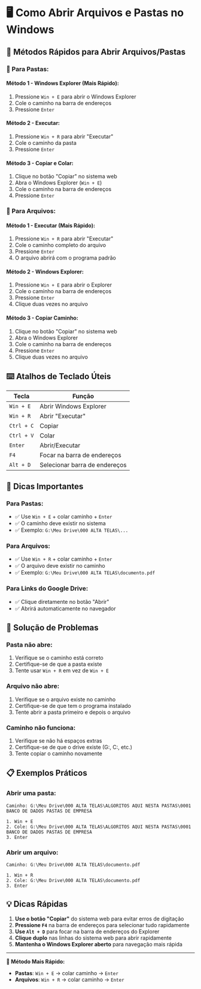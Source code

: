 # 🖥️ Como Abrir Arquivos e Pastas no Windows

## 🎯 **Métodos Rápidos para Abrir Arquivos/Pastas**

### **📁 Para Pastas:**

#### **Método 1 - Windows Explorer (Mais Rápido):**
1. Pressione `Win + E` para abrir o Windows Explorer
2. Cole o caminho na barra de endereços
3. Pressione `Enter`

#### **Método 2 - Executar:**
1. Pressione `Win + R` para abrir "Executar"
2. Cole o caminho da pasta
3. Pressione `Enter`

#### **Método 3 - Copiar e Colar:**
1. Clique no botão "Copiar" no sistema web
2. Abra o Windows Explorer (`Win + E`)
3. Cole o caminho na barra de endereços
4. Pressione `Enter`

### **📄 Para Arquivos:**

#### **Método 1 - Executar (Mais Rápido):**
1. Pressione `Win + R` para abrir "Executar"
2. Cole o caminho completo do arquivo
3. Pressione `Enter`
4. O arquivo abrirá com o programa padrão

#### **Método 2 - Windows Explorer:**
1. Pressione `Win + E` para abrir o Explorer
2. Cole o caminho na barra de endereços
3. Pressione `Enter`
4. Clique duas vezes no arquivo

#### **Método 3 - Copiar Caminho:**
1. Clique no botão "Copiar" no sistema web
2. Abra o Windows Explorer
3. Cole o caminho na barra de endereços
4. Pressione `Enter`
5. Clique duas vezes no arquivo

## ⌨️ **Atalhos de Teclado Úteis**

| Tecla | Função |
|-------|--------|
| `Win + E` | Abrir Windows Explorer |
| `Win + R` | Abrir "Executar" |
| `Ctrl + C` | Copiar |
| `Ctrl + V` | Colar |
| `Enter` | Abrir/Executar |
| `F4` | Focar na barra de endereços |
| `Alt + D` | Selecionar barra de endereços |

## 🔧 **Dicas Importantes**

### **Para Pastas:**
- ✅ Use `Win + E` + colar caminho + `Enter`
- ✅ O caminho deve existir no sistema
- ✅ Exemplo: `G:\Meu Drive\000 ALTA TELAS\...`

### **Para Arquivos:**
- ✅ Use `Win + R` + colar caminho + `Enter`
- ✅ O arquivo deve existir no caminho
- ✅ Exemplo: `G:\Meu Drive\000 ALTA TELAS\documento.pdf`

### **Para Links do Google Drive:**
- ✅ Clique diretamente no botão "Abrir"
- ✅ Abrirá automaticamente no navegador

## 🚨 **Solução de Problemas**

### **Pasta não abre:**
1. Verifique se o caminho está correto
2. Certifique-se de que a pasta existe
3. Tente usar `Win + R` em vez de `Win + E`

### **Arquivo não abre:**
1. Verifique se o arquivo existe no caminho
2. Certifique-se de que tem o programa instalado
3. Tente abrir a pasta primeiro e depois o arquivo

### **Caminho não funciona:**
1. Verifique se não há espaços extras
2. Certifique-se de que o drive existe (G:, C:, etc.)
3. Tente copiar o caminho novamente

## 📋 **Exemplos Práticos**

### **Abrir uma pasta:**
```
Caminho: G:\Meu Drive\000 ALTA TELAS\ALGORITOS AQUI NESTA PASTAS\0001 BANCO DE DADOS PASTAS DE EMPRESA

1. Win + E
2. Cole: G:\Meu Drive\000 ALTA TELAS\ALGORITOS AQUI NESTA PASTAS\0001 BANCO DE DADOS PASTAS DE EMPRESA
3. Enter
```

### **Abrir um arquivo:**
```
Caminho: G:\Meu Drive\000 ALTA TELAS\documento.pdf

1. Win + R
2. Cole: G:\Meu Drive\000 ALTA TELAS\documento.pdf
3. Enter
```

## 💡 **Dicas Rápidas**

1. **Use o botão "Copiar"** do sistema web para evitar erros de digitação
2. **Pressione `F4`** na barra de endereços para selecionar tudo rapidamente
3. **Use `Alt + D`** para focar na barra de endereços do Explorer
4. **Clique duplo** nas linhas do sistema web para abrir rapidamente
5. **Mantenha o Windows Explorer aberto** para navegação mais rápida

---

**🎯 Método Mais Rápido:**
- **Pastas**: `Win + E` → colar caminho → `Enter`
- **Arquivos**: `Win + R` → colar caminho → `Enter` 